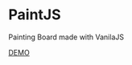 # PaintJS
Painting Board made with VanilaJS<br>

[DEMO](https://reverent-mccarthy-3fa9e4.netlify.app)
